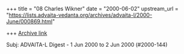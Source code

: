 +++
title = "08 Charles Wikner"
date = "2000-06-02"
upstream_url = "https://lists.advaita-vedanta.org/archives/advaita-l/2000-June/000869.html"

+++
[Archive link](https://lists.advaita-vedanta.org/archives/advaita-l/2000-June/000869.html)

Subj:   ADVAITA-L Digest - 1 Jun 2000 to 2 Jun 2000 (#2000-144)

